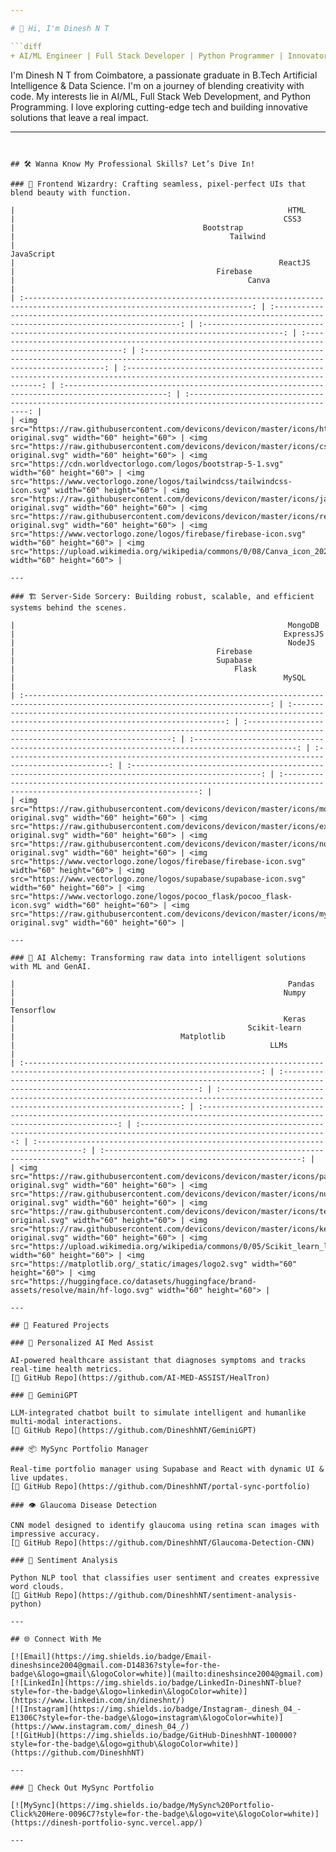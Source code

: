 ```yaml
---

# 👋 Hi, I'm Dinesh N T

```diff
+ AI/ML Engineer | Full Stack Developer | Python Programmer | Innovator
```

I'm Dinesh N T from Coimbatore, a passionate graduate in B.Tech Artificial Intelligence & Data Science.
I'm on a journey of blending creativity with code. My interests lie in AI/ML, Full Stack Web Development, and Python Programming.
I love exploring cutting-edge tech and building innovative solutions that leave a real impact.

---
```


## 🛠️ Wanna Know My Professional Skills? Let’s Dive In!

### 🎨 Frontend Wizardry: Crafting seamless, pixel-perfect UIs that blend beauty with function.

|                                                             HTML                                                            |                                                            CSS3                                                           |                                          Bootstrap                                         |                                                Tailwind                                               |                                                               JavaScript                                                              |                                                           ReactJS                                                           |                                             Firebase                                            |                                                    Canva                                                   |
| :-------------------------------------------------------------------------------------------------------------------------: | :-----------------------------------------------------------------------------------------------------------------------: | :----------------------------------------------------------------------------------------: | :---------------------------------------------------------------------------------------------------: | :-----------------------------------------------------------------------------------------------------------------------------------: | :-------------------------------------------------------------------------------------------------------------------------: | :---------------------------------------------------------------------------------------------: | :--------------------------------------------------------------------------------------------------------: |
| <img src="https://raw.githubusercontent.com/devicons/devicon/master/icons/html5/html5-original.svg" width="60" height="60"> | <img src="https://raw.githubusercontent.com/devicons/devicon/master/icons/css3/css3-original.svg" width="60" height="60"> | <img src="https://cdn.worldvectorlogo.com/logos/bootstrap-5-1.svg" width="60" height="60"> | <img src="https://www.vectorlogo.zone/logos/tailwindcss/tailwindcss-icon.svg" width="60" height="60"> | <img src="https://raw.githubusercontent.com/devicons/devicon/master/icons/javascript/javascript-original.svg" width="60" height="60"> | <img src="https://raw.githubusercontent.com/devicons/devicon/master/icons/react/react-original.svg" width="60" height="60"> | <img src="https://www.vectorlogo.zone/logos/firebase/firebase-icon.svg" width="60" height="60"> | <img src="https://upload.wikimedia.org/wikipedia/commons/0/08/Canva_icon_2021.svg" width="60" height="60"> |

---

### 🏗️ Server-Side Sorcery: Building robust, scalable, and efficient systems behind the scenes.

|                                                             MongoDB                                                             |                                                            ExpressJS                                                            |                                                             NodeJS                                                            |                                             Firebase                                            |                                             Supabase                                            |                                                 Flask                                                 |                                                            MySQL                                                            |
| :-----------------------------------------------------------------------------------------------------------------------------: | :-----------------------------------------------------------------------------------------------------------------------------: | :---------------------------------------------------------------------------------------------------------------------------: | :---------------------------------------------------------------------------------------------: | :---------------------------------------------------------------------------------------------: | :---------------------------------------------------------------------------------------------------: | :-------------------------------------------------------------------------------------------------------------------------: |
| <img src="https://raw.githubusercontent.com/devicons/devicon/master/icons/mongodb/mongodb-original.svg" width="60" height="60"> | <img src="https://raw.githubusercontent.com/devicons/devicon/master/icons/express/express-original.svg" width="60" height="60"> | <img src="https://raw.githubusercontent.com/devicons/devicon/master/icons/nodejs/nodejs-original.svg" width="60" height="60"> | <img src="https://www.vectorlogo.zone/logos/firebase/firebase-icon.svg" width="60" height="60"> | <img src="https://www.vectorlogo.zone/logos/supabase/supabase-icon.svg" width="60" height="60"> | <img src="https://www.vectorlogo.zone/logos/pocoo_flask/pocoo_flask-icon.svg" width="60" height="60"> | <img src="https://raw.githubusercontent.com/devicons/devicon/master/icons/mysql/mysql-original.svg" width="60" height="60"> |

---

### 🧠 AI Alchemy: Transforming raw data into intelligent solutions with ML and GenAI.

|                                                             Pandas                                                            |                                                            Numpy                                                            |                                                               Tensorflow                                                              |                                                            Keras                                                            |                                                    Scikit-learn                                                    |                                     Matplotlib                                     |                                                         LLMs                                                         |
| :---------------------------------------------------------------------------------------------------------------------------: | :-------------------------------------------------------------------------------------------------------------------------: | :-----------------------------------------------------------------------------------------------------------------------------------: | :-------------------------------------------------------------------------------------------------------------------------: | :----------------------------------------------------------------------------------------------------------------: | :--------------------------------------------------------------------------------: | :------------------------------------------------------------------------------------------------------------------: |
| <img src="https://raw.githubusercontent.com/devicons/devicon/master/icons/pandas/pandas-original.svg" width="60" height="60"> | <img src="https://raw.githubusercontent.com/devicons/devicon/master/icons/numpy/numpy-original.svg" width="60" height="60"> | <img src="https://raw.githubusercontent.com/devicons/devicon/master/icons/tensorflow/tensorflow-original.svg" width="60" height="60"> | <img src="https://raw.githubusercontent.com/devicons/devicon/master/icons/keras/keras-original.svg" width="60" height="60"> | <img src="https://upload.wikimedia.org/wikipedia/commons/0/05/Scikit_learn_logo_small.svg" width="60" height="60"> | <img src="https://matplotlib.org/_static/images/logo2.svg" width="60" height="60"> | <img src="https://huggingface.co/datasets/huggingface/brand-assets/resolve/main/hf-logo.svg" width="60" height="60"> |

---

## 🚀 Featured Projects

### 🧬 Personalized AI Med Assist

AI-powered healthcare assistant that diagnoses symptoms and tracks real-time health metrics.
[🔗 GitHub Repo](https://github.com/AI-MED-ASSIST/HealTron)

### 🤖 GeminiGPT

LLM-integrated chatbot built to simulate intelligent and humanlike multi-modal interactions.
[🔗 GitHub Repo](https://github.com/DineshhNT/GeminiGPT)

### 📦 MySync Portfolio Manager

Real-time portfolio manager using Supabase and React with dynamic UI & live updates.
[🔗 GitHub Repo](https://github.com/DineshhNT/portal-sync-portfolio)

### 👁️ Glaucoma Disease Detection

CNN model designed to identify glaucoma using retina scan images with impressive accuracy.
[🔗 GitHub Repo](https://github.com/DineshhNT/Glaucoma-Detection-CNN)

### 💬 Sentiment Analysis

Python NLP tool that classifies user sentiment and creates expressive word clouds.
[🔗 GitHub Repo](https://github.com/DineshhNT/sentiment-analysis-python)

---

## 🌐 Connect With Me

[![Email](https://img.shields.io/badge/Email-dineshsince2004@gmail.com-D14836?style=for-the-badge\&logo=gmail\&logoColor=white)](mailto:dineshsince2004@gmail.com)
[![LinkedIn](https://img.shields.io/badge/LinkedIn-DineshNT-blue?style=for-the-badge\&logo=linkedin\&logoColor=white)](https://www.linkedin.com/in/dineshnt/)
[![Instagram](https://img.shields.io/badge/Instagram-_dinesh_04_-E1306C?style=for-the-badge\&logo=instagram\&logoColor=white)](https://www.instagram.com/_dinesh_04_/)
[![GitHub](https://img.shields.io/badge/GitHub-DineshhNT-100000?style=for-the-badge\&logo=github\&logoColor=white)](https://github.com/DineshhNT)

---

### 🧭 Check Out MySync Portfolio

[![MySync](https://img.shields.io/badge/MySync%20Portfolio-Click%20Here-0096C7?style=for-the-badge\&logo=vite\&logoColor=white)](https://dinesh-portfolio-sync.vercel.app/)

---
